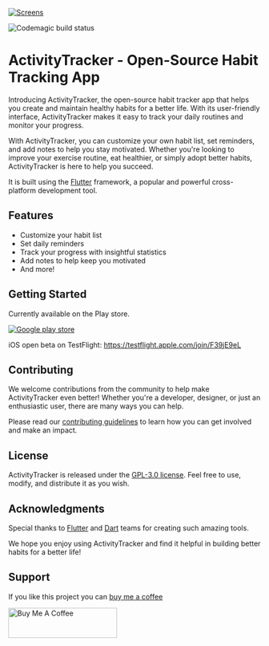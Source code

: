 [![Screens](https://ActivityTracker.space/img/social/1.png)](https://ActivityTracker.space)

![Codemagic build status](https://api.codemagic.io/apps/6154a5e032cdf915d1ce822b/6154a5e032cdf915d1ce822a/status_badge.svg)

# ActivityTracker - Open-Source Habit Tracking App

Introducing ActivityTracker, the open-source habit tracker app that helps you create and maintain healthy habits for a better life. With its user-friendly interface, ActivityTracker makes it easy to track your daily routines and monitor your progress.

With ActivityTracker, you can customize your own habit list, set reminders, and add notes to help you stay motivated. Whether you're looking to improve your exercise routine, eat healthier, or simply adopt better habits, ActivityTracker is here to help you succeed. 

It is built using the [Flutter](https://flutter.dev/) framework, a popular and powerful cross-platform development tool.

## Features

- Customize your habit list
- Set daily reminders
- Track your progress with insightful statistics
- Add notes to help keep you motivated
- And more!

## Getting Started

Currently available on the Play store.

[![Google play store](https://ActivityTracker.space/img/resources/en_get.svg)](https://play.google.com/store/apps/details?id=com.chge.ActivityTracker)

iOS open beta on TestFlight: https://testflight.apple.com/join/F39jE9eL

## Contributing

We welcome contributions from the community to help make ActivityTracker even better! Whether you're a developer, designer, or just an enthusiastic user, there are many ways you can help. 

Please read our [contributing guidelines](CONTRIBUTING.md) to learn how you can get involved and make an impact.

## License

ActivityTracker is released under the [GPL-3.0 license](LICENSE). Feel free to use, modify, and distribute it as you wish. 

## Acknowledgments

Special thanks to [Flutter](https://flutter.dev/) and [Dart](https://dart.dev/) teams for creating such amazing tools. 

We hope you enjoy using ActivityTracker and find it helpful in building better habits for a better life!

## Support

If you like this project you can [buy me a coffee](https://www.buymeacoffee.com/peterchge)

<a href="https://www.buymeacoffee.com/peterchge" target="_blank"><img src="https://cdn.buymeacoffee.com/buttons/v2/default-yellow.png" alt="Buy Me A Coffee" style="height: 60px !important;width: 217px !important;" ></a>

